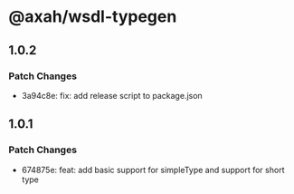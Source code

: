 # @axah/wsdl-typegen

## 1.0.2

### Patch Changes

- 3a94c8e: fix: add release script to package.json

## 1.0.1

### Patch Changes

- 674875e: feat: add basic support for simpleType and support for short type
